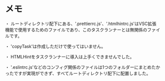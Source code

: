 # メモ

・ ルートディレクトリ配下にある、'.prettierrc.js'、'.htmlhintrc.js'はVSC拡張機能で使用するためのファイルであり、このタスクランナーとは無関係のファイルです。

・ 'copyTask'は作成しただけで使ってはいません。

・ HTMLHintをタスクランナーに導入は上手くできませんでした。

・ '.eslintrc.js'などのコンフィグ関係のファイルは1つのフォルダーにまとめたかったですが実現ができず、すべてルートディレクトリ配下に配置しました。
